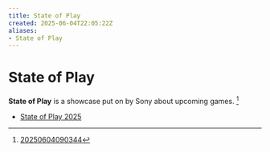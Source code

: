 ```yaml
---
title: State of Play
created: 2025-06-04T22:05:22Z
aliases:
- State of Play
---
```


# State of Play

**State of Play** is a showcase put on by Sony about upcoming games. [^1]

- [State of Play 2025](state-of-play-2025.md)

[^1]: [20250604090344](../entries/20250604090344.md)
